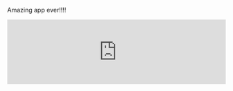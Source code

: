 Amazing app ever!!!!


<iframe id="example" onload="onLoad()" style="border: none; width: 100%;" src="https://github.com/n3w0rld94/inlined-angular-app/raw/master/index.html">

</iframe>
<script>
    function onLoad() {
        var iframe = document.getElementById("example");
        iframe.height = iframe.contentWindow.document.body.scrollHeight * 1.1 + "px";
    }
</script>

